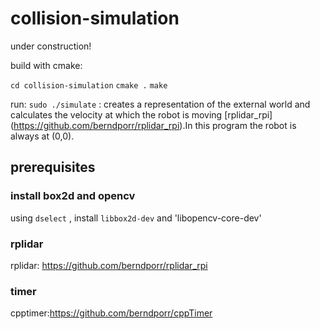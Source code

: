 # collision-simulation
under construction! 

build with cmake:

`cd collision-simulation`
`cmake .`
`make`

run: `sudo ./simulate` : creates a representation of the external world and calculates the velocity at which the robot is moving [rplidar_rpi] 
(https://github.com/berndporr/rplidar_rpi).In this program the robot is always at (0,0).

## prerequisites
### install box2d and opencv
using `dselect` , install `libbox2d-dev` and 'libopencv-core-dev'

### rplidar
rplidar: https://github.com/berndporr/rplidar_rpi

### timer
cpptimer:https://github.com/berndporr/cppTimer

